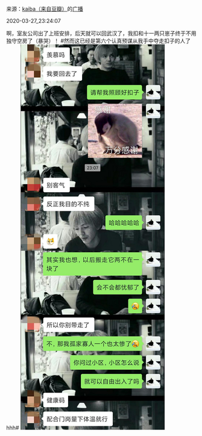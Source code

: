来源：[kaiba（来自豆瓣）](https://www.douban.com/people/137612465/)的[广播](https://www.douban.com/people/137612465/status/2888235976/)


2020-03-27_23:24:07


啊，室友公司出了上班安排，后天就可以回武汉了，我扣和十一两只崽子终于不用独守空房了（暴哭）！
&#35;然而这已经是第六个认真预谋从我手中夺走扣子的人了hhh&#35;
![](./pic/2020-03-27_23:24:07-kaiba的广播1.jpg)  

